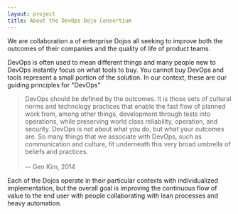```yaml
---
layout: project
title: About the DevOps Dojo Consortium
---
```


We are collaboration a of enterprise Dojos all seeking to improve both the outcomes of their companies and the
quality of life of product teams.

DevOps is often used to mean different things and many people new to DevOps instantly focus on what tools to buy. You cannot buy
DevOps and tools represent a small portion of the solution. In our context, these are our guiding principles for "DevOps"

<blockquote>
DevOps should be defined by the outcomes. It is those sets of cultural norms and
technology practices that enable the fast flow of planned work from, among other
things, development through tests into operations, while preserving world class
reliability, operation, and security. DevOps is not about what you do, but what
your outcomes are. So many things that we associate with DevOps, such as
communication and culture, fit underneath this very broad umbrella of beliefs
and practices.<br><br>-- Gen Kim, 2014
</blockquote>

Each of the Dojos operate in their particular contexts with individualized implementation, but the overall goal is improving the
continuous flow of value to the end user with people collaborating with lean processes and heavy automation.
